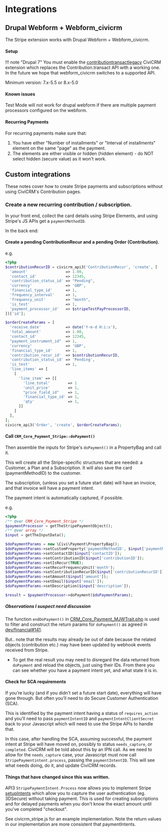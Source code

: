 # Integrations

## Drupal Webform + Webform_civicrm

The Stripe extension works with Drupal Webform + Webform_civicrm.

#### Setup

!!! note "Drupal 7"
    You must enable the [contributiontransactlegacy](https://github.com/mjwconsult/civicrm-contributiontransactlegacy) CiviCRM extension which replaces the Contribution.transact API with a working one. In the
    future we hope that webform_civicrm switches to a supported API.

Minimum version: 7.x-5.5 or 8.x-5.0

#### Known issues

Test Mode will not work for drupal webform if there are multiple payment processors configured on the webform.

#### Recurring Payments

For recurring payments make sure that:

1. You have either "Number of installments" or "Interval of installments" element on the same "page" as the payment.
2. The elements are either visible or hidden (hidden element) - do NOT select hidden (secure value) as it won't work.

## Custom integrations

These notes cover how to create Stripe payments and subscriptions without using CiviCRM's Contribution pages.

### Create a new recurring contribution / subscription.

In your front end, collect the card details using Stripe Elements, and using Stripe's JS APIs get a `paymentMethodID`.

In the back end:

#### Create a pending ContributionRecur and a pending Order (Contribution).

e.g.

```php
<?php
$contributionRecurID = civicrm_api3('ContributionRecur', 'create', [
  'amount'                 => 1.00,
  'contact_id'             => 12345,
  'contribution_status_id' => "Pending",
  'currency'               => 'GBP',
  'financial_type_id'      => 1,
  'frequency_interval'     => 1,
  'frequency_unit'         => "month",
  'is_test'                => 1,
  'payment_processor_id'   => $stripeTestPayProcessorID,
])['id'];

$orderCreateParams = [
  'receive_date'           => date('Y-m-d H:i:s'),
  'total_amount'           => 1.00,
  'contact_id'             => 12345,
  "payment_instrument_id"  => 1,
  'currency'               => 'GBP',
  'financial_type_id'      => 1,
  'contribution_recur_id'  => $contributionRecurID,
  'contribution_status_id' => 'Pending',
  'is_test'                => 1,
  'line_items' => [
    [
      'line_item' => [[
        'line_total'        => 1
        'unit_price'        => 1,
        "price_field_id"    => 1,
        'financial_type_id' => 1,
        'qty'               => 1,
      ]]
    ]
  ],
];
civicrm_api3('Order', 'create', $orderCreateParams);
```

#### Call `CRM_Core_Payment_Stripe::doPayment()`

Then assemble the inputs for Stripe's `doPayment()` in a PropertyBag and call it.

This will create all the Stripe-specific structures that are needed: a
Customer, a Plan and a Subscription. It will also save the card
(paymentMethodID) to the customer.

The subscription, (unless you set a future start date) will have an invoice,
and that invoice will have a payment intent.

The payment intent is automatically captured, if possible.

e.g.

```php
<?php
/** @var CRM_Core_Payment_Stripe */
$paymentProcessor = getTheStripePaymentObject();
/** @var array */
$input = getTheInputData();

$doPaymentParams = new \Civi\Payment\PropertyBag();
$doPaymentParams->setCustomProperty('paymentMethodID', $input['paymentMethodID']);
$doPaymentParams->setContactID($input['contactID']);
$doPaymentParams->setContributionID($input['contributionID']);
$doPaymentParams->setIsRecur(TRUE);
$doPaymentParams->setRecurFrequencyUnit('month');
$doPaymentParams->setContributionRecurID($input['contributionRecurID']);
$doPaymentParams->setAmount($input['amount']);
$doPaymentParams->setEmail($input['email']);
$doPaymentParams->setDescription($input['description']);

$result = $paymentProcessor->doPayment($doPaymentParams);
```

##### Observations I suspect need discussion

The function `endDoPayment()` in [CRM_Core_Payment_MJWTrait.php](https://lab.civicrm.org/extensions/mjwshared/-/blob/master/CRM/Core/Payment/MJWTrait.php#L596)
is used to filter and construct the return params for `doPayment()` as agreed in [dev/financial#141](https://lab.civicrm.org/dev/financial/-/issues/141).

But.. note that the results may already be out of date because the related objects (contribution etc.)
may have been updated by webhook events received from Stripe.

- To get the real result you may need to disregard the data returned from
  `doPayment` and reload the objects, just using their IDs. From there you can
  see whether you have a payment intent yet, and what state it is in.

#### Check for SCA requirements

If you’re lucky (and if you didn't set a future start date), everything will
have gone through. But often you’ll need to do Secure Customer Authentication (SCA).

This is identified by the payment intent having a status of `requires_action`
and you’ll need to pass `paymentIntentID` and `paymentIntentClientSecret` back to
your Javascript which will need to use the Stripe APIs to handle that.

In this case, after handling the SCA, assuming successful, the payment intent
at Stripe will have moved on, possibly to status `needs_capture`, or
`completed`. CiviCRM will be told about this by an IPN call. As we need to
allow for the `needs_capture` case, your Javascript must now call
`StripePaymentintent.process`, passing the `paymentIntentID`. This will see
what needs doing, do it, and update CiviCRM records.

#### Things that have changed since this was written.

API3 `StripePaymentIntent.Process` now allows you to implement Stripe [setupIntents](https://stripe.com/docs/api/setup_intents)
which allow you to capture the user authentication (eg. 3DSecure) without taking payment.
This is used for creating subscriptions and for delayed payments when you don't know the exact amount until you've completed "checkout".

See civicrm_stripe.js for an example implementation. Note the return values in our implementation are more consistent that paymentIntents.

